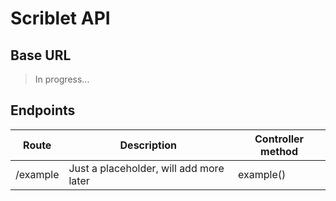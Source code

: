 # Scriblet API

## Base URL
> In progress...

## Endpoints
| Route | Description | Controller method |
| --------- | --------- | --------- |
| /example | Just a placeholder, will add more later | example() |
